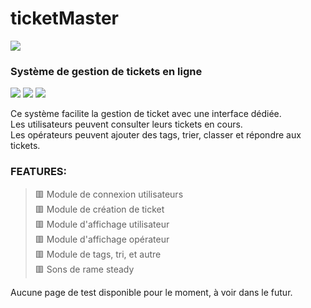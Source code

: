 # ticketMaster
<img src="https://img.shields.io/badge/version-alpha%201-informational?style=plastic"> <br>
### Système de gestion de tickets en ligne <br>
<a href="https://github.com/lapatatedouce59/ticketMaster/commits/master"><img src="https://img.shields.io/github/last-commit/lapatatedouce59/ticketMaster?style=plastic"></a> <a href="https://github.com/lapatatedouce59/pmdMotor/issues"><img src="https://img.shields.io/github/issues-raw/lapatatedouce59/pmdMotor?style=plastic"></a> <a href="https://github.com/lapatatedouce59/pmdMotor/pulls"><img src="https://img.shields.io/github/issues-pr-raw/lapatatedouce59/ticketMaster?style=plastic"></a> <br>

Ce système facilite la gestion de ticket avec une interface dédiée. <br>
Les utilisateurs peuvent consulter leurs tickets en cours. <br>
Les opérateurs peuvent ajouter des tags, trier, classer et répondre aux tickets. <br>

### FEATURES:
> 🟥 Module de connexion utilisateurs <br>
> 🟥 Module de création de ticket <br>
> 🟥 Module d'affichage utilisateur <br>
> 🟥 Module d'affichage opérateur <br>
> 🟥 Module de tags, tri, et autre <br>
> 🟥 Sons de rame steady <br>

Aucune page de test disponible pour le moment, à voir dans le futur.
